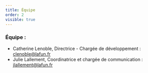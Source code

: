```yaml
---
title: Équipe
order: 2
visible: true
---
```

### Équipe :

* Catherine Lenoble, Directrice - Chargée de développement : clenoble@lafun.fr
* Julie Lallement, Coordinatrice et chargée de communication : jlallement@lafun.fr